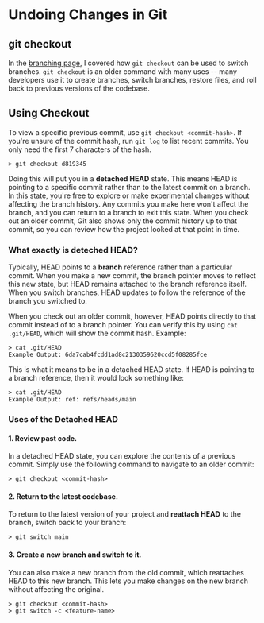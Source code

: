# Undoing Changes in Git

## git checkout

In the [branching page](8-more-about-branching.md), I covered how `git checkout` can be used to switch branches. `git checkout` is an older command with many uses -- many developers use it to create branches, switch branches, restore files, and roll back to previous versions of the codebase.

## Using Checkout

To view a specific previous commit, use `git checkout <commit-hash>`. If you're unsure of the commit hash, run `git log` to list recent commits. You only need the first 7 characters of the hash.

```
> git checkout d819345
```

Doing this will put you in a **detached HEAD** state. This means HEAD is pointing to a specific commit rather than to the latest commit on a branch. In this state, you're free to explore or make experimental changes without affecting the branch history. Any commits you make here won't affect the branch, and you can return to a branch to exit this state.
When you check out an older commit, Git also shows only the commit history up to that commit, so you can review how the project looked at that point in time.

### What exactly is deteched HEAD?

Typically, HEAD points to a **branch** reference rather than a particular commit. When you make a new commit, the branch pointer moves to reflect this new state, but HEAD remains attached to the branch reference itself. When you switch branches, HEAD updates to follow the reference of the branch you switched to.

When you check out an older commit, however, HEAD points directly to that commit instead of to a branch pointer. You can verify this by using `cat .git/HEAD`, which will show the commit hash.
Example:

```
> cat .git/HEAD
Example Output: 6da7cab4fcdd1ad8c2130359620ccd5f08285fce
```

This is what it means to be in a detached HEAD state.
If HEAD is pointing to a branch reference, then it would look something like:

```
> cat .git/HEAD
Example Output: ref: refs/heads/main
```

### Uses of the Detached HEAD

#### 1. Review past code.

In a detached HEAD state, you can explore the contents of a previous commit. Simply use the following command to navigate to an older commit:

```
> git checkout <commit-hash>
```

#### 2. Return to the latest codebase.

To return to the latest version of your project and **reattach HEAD** to the branch, switch back to your branch:

```
> git switch main
```

#### 3. Create a new branch and switch to it.

You can also make a new branch from the old commit, which reattaches HEAD to this new branch. This lets you make changes on the new branch without affecting the original.

```
> git checkout <commit-hash>
> git switch -c <feature-name>
```
